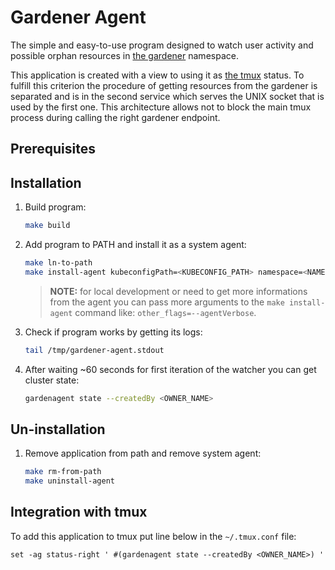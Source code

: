 # Gardener Agent

The simple and easy-to-use program designed to watch user activity and possible orphan resources in [the gardener](https://github.com/gardener/gardener) namespace.

This application is created with a view to using it as [the tmux](https://github.com/tmux/tmux) status. To fulfill this criterion the procedure of getting resources from the gardener is separated and is in the second service which serves the UNIX socket that is used by the first one. This architecture allows not to block the main tmux process during calling the right gardener endpoint.

## Prerequisites

## Installation

1. Build program:

    ```bash
    make build
    ```

2. Add program to PATH and install it as a system agent:

    ```bash
    make ln-to-path
    make install-agent kubeconfigPath=<KUBECONFIG_PATH> namespace=<NAMESPACE>
    ```

    > **NOTE:** for local development or need to get more informations from the agent you can pass more arguments to the `make install-agent` command like: `other_flags=--agentVerbose`.

3. Check if program works by getting its logs:

    ```bash
    tail /tmp/gardener-agent.stdout
    ```

4. After waiting ~60 seconds for first iteration of the watcher you can get cluster state:

    ```bash
    gardenagent state --createdBy <OWNER_NAME>
    ```

## Un-installation

1. Remove application from path and remove system agent:

    ```bash
    make rm-from-path
    make uninstall-agent
    ```

## Integration with tmux

To add this application to tmux put line below in the `~/.tmux.conf` file:

```text
set -ag status-right ' #(gardenagent state --createdBy <OWNER_NAME>) '
```
